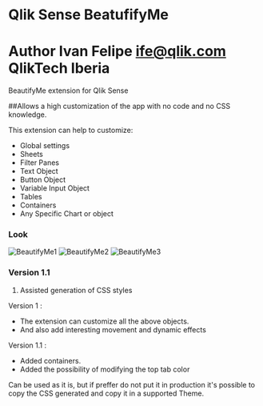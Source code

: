 # Qlik Sense BeatufifyMe
# Author Ivan Felipe ife@qlik.com QlikTech Iberia
BeautifyMe extension for Qlik Sense

##Allows a high customization of the app with no code and no CSS knowledge.

This extension can help to customize:
- Global settings
- Sheets
- Filter Panes
- Text Object
- Button Object
- Variable Input Object
- Tables
- Containers
- Any Specific Chart or object


### Look
![BeautifyMe1](https://user-images.githubusercontent.com/11334576/153909379-d2693870-49fd-4767-a64f-5877eed41187.png)
![BeautifyMe2](https://user-images.githubusercontent.com/11334576/153909398-efad6974-01b8-4e81-a119-bb401bcbd14c.png)
![BeautifyMe3](https://user-images.githubusercontent.com/11334576/153909415-9ec64b00-5b4f-4d60-9467-a8dcc465dee1.png)

### Version 1.1

1. Assisted generation of CSS styles

Version 1 :
- The extension can customize all the above objects.
- And also add interesting movement and dynamic effects

Version 1.1 :
- Added containers.
- Added the possibility of modifying the top tab color

Can be used as it is, but if preffer do not put it in production it's possible to copy the CSS generated and copy it in a supported Theme.